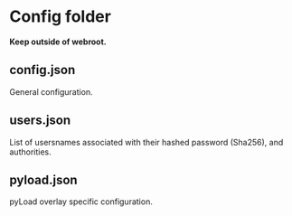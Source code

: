 # Config folder

**Keep outside of webroot.**

## config.json

General configuration.

## users.json

List of usersnames associated with their hashed password (Sha256), and authorities.

## pyload.json

pyLoad overlay specific configuration.
